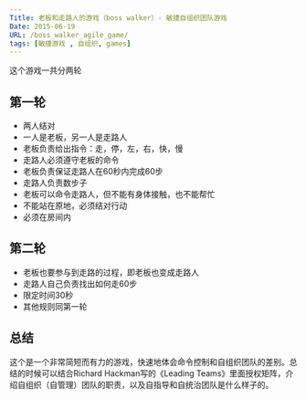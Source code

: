 ```yaml
---
Title: 老板和走路人的游戏（boss walker）- 敏捷自组织团队游戏
Date: 2015-06-19
URL: /boss_walker_agile_game/
tags: [敏捷游戏 , 自组织, games]
---
```


这个游戏一共分两轮

## 第一轮

*   两人结对
*   一人是老板，另一人是走路人
*   老板负责给出指令：走，停，左，右，快，慢
*   走路人必须遵守老板的命令
*   老板负责保证走路人在60秒内完成60步
*   走路人负责数步子
*   老板可以命令走路人，但不能有身体接触，也不能帮忙
*   不能站在原地，必须结对行动
*   必须在房间内

## 第二轮

*   老板也要参与到走路的过程，即老板也变成走路人
*   走路人自己负责找出如何走60步
*   限定时间30秒
*   其他规则同第一轮

## 总结

这个是一个非常简短而有力的游戏，快速地体会命令控制和自组织团队的差别。总结的时候可以结合Richard Hackman写的《Leading Teams》里面授权矩阵，介绍自组织（自管理）团队的职责，以及自指导和自统治团队是什么样子的。